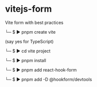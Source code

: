 # vitejs-form

Vite form with best practices

└─ $ ▶ pnpm create vite

(say yes for TypeScript)

└─ $ ▶ cd vite project

└─ $ ▶ pnpm install

└─ $ ▶ pnpm add react-hook-form

└─ $ ▶ pnpm add -D @hookform/devtools



